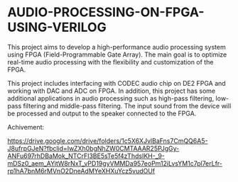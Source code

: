 # AUDIO-PROCESSING-ON-FPGA-USING-VERILOG
This project aims to develop a high-performance audio processing system using FPGA (Field-Programmable Gate Array). The main goal is to optimize real-time audio processing with the flexibility and customization of the FPGA.

This project includes interfacing with CODEC audio chip on DE2 FPGA and working with DAC and ADC on FPGA. In addition, this project has some additional applications in audio processing such as high-pass filtering, low-pass filtering and middle-pass filtering. The input sound from the device will be processed and output to the speaker connected to the FPGA.

Achivement:

https://drive.google.com/drive/folders/1c5X6XJvlBaFns7CmQQ6A5-J8ufrpGJeN?fbclid=IwZXh0bgNhZW0CMTAAAR25PJgGy-ANFu697rhDBaMok_NTCrFI3BE5sTe5f4zThdsIKH-_9-mDSz0_aem_AYitW8rNxT_vPD19gyVMMDa957eoPm12iLvsYM1c7pl7erLfr-rp1hA7bnM6rMVnO2DneAdMYeXHXuYcz5vudOUf


